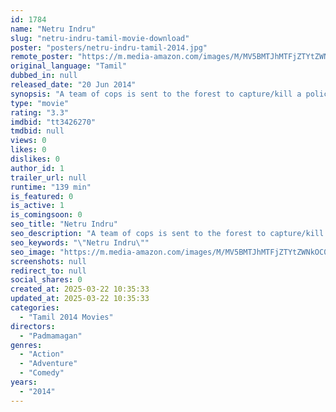 ```yaml
---
id: 1784
name: "Netru Indru"
slug: "netru-indru-tamil-movie-download"
poster: "posters/netru-indru-tamil-2014.jpg"
remote_poster: "https://m.media-amazon.com/images/M/MV5BMTJhMTFjZTYtZWNkOC00OWY2LTgyMDUtMDM3NDBmMmFiZjAwXkEyXkFqcGdeQXVyMTY0MDk0NjE3._V1_SX300.jpg"
original_language: "Tamil"
dubbed_in: null
released_date: "20 Jun 2014"
synopsis: "A team of cops is sent to the forest to capture/kill a police officer who has gone rogue."
type: "movie"
rating: "3.3"
imdbid: "tt3426270"
tmdbid: null
views: 0
likes: 0
dislikes: 0
author_id: 1
trailer_url: null
runtime: "139 min"
is_featured: 0
is_active: 1
is_comingsoon: 0
seo_title: "Netru Indru"
seo_description: "A team of cops is sent to the forest to capture/kill a police officer who has gone rogue."
seo_keywords: "\"Netru Indru\""
seo_image: "https://m.media-amazon.com/images/M/MV5BMTJhMTFjZTYtZWNkOC00OWY2LTgyMDUtMDM3NDBmMmFiZjAwXkEyXkFqcGdeQXVyMTY0MDk0NjE3._V1_SX300.jpg"
screenshots: null
redirect_to: null
social_shares: 0
created_at: 2025-03-22 10:35:33
updated_at: 2025-03-22 10:35:33
categories:
  - "Tamil 2014 Movies"
directors:
  - "Padmamagan"
genres:
  - "Action"
  - "Adventure"
  - "Comedy"
years:
  - "2014"
---
```

